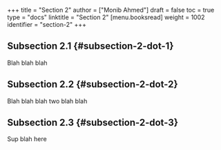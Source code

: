 +++
title = "Section 2"
author = ["Monib Ahmed"]
draft = false
toc = true
type = "docs"
linktitle = "Section 2"
[menu.booksread]
  weight = 1002
  identifier = "section-2"
+++

## Subsection 2.1 {#subsection-2-dot-1}

Blah blah blah


## Subsection 2.2 {#subsection-2-dot-2}

Blah blah blah two blah blah


## Subsection 2.3 {#subsection-2-dot-3}

Sup blah here
